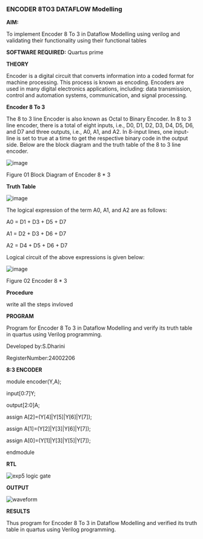 ### ENCODER 8TO3 DATAFLOW Modelling

**AIM:**

To implement  Encoder 8 To 3 in Dataflow Modelling using verilog and validating their functionality using their functional tables

**SOFTWARE REQUIRED:** Quartus prime

**THEORY**

 Encoder is a digital circuit that converts information into a coded format for machine processing. This process is known as encoding. Encoders are used in many digital electronics applications, including: data transmission, control and automation systems, communication, and signal processing.

**Encoder 8 To 3**

The 8 to 3 line Encoder is also known as Octal to Binary Encoder. In 8 to 3 line encoder, there is a total of eight inputs, i.e., D0, D1, D2, D3, D4, D5, D6, and D7 and three outputs, i.e., A0, A1, and A2. In 8-input lines, one input-line is set to true at a time to get the respective binary code in the output side. Below are the block diagram and the truth table of the 8 to 3 line encoder.

![image](https://github.com/naavaneetha/ENCODER8TO3DATAFLOW/assets/154305477/0bc242c1-eb9e-4c47-afe5-30428470efc3)

Figure 01  Block Diagram of Encoder 8 * 3

**Truth Table**

![image](https://github.com/naavaneetha/ENCODER8TO3DATAFLOW/assets/154305477/35496b14-ae6e-4cd1-9abd-d6736b576575)

The logical expression of the term A0, A1, and A2 are as follows:

A0 = D1 + D3 + D5 + D7

A1 = D2 + D3 + D6 + D7

A2 = D4 + D5 + D6 + D7

Logical circuit of the above expressions is given below:

![image](https://github.com/naavaneetha/ENCODER8TO3DATAFLOW/assets/154305477/95acaee6-c873-4c75-89eb-ef09fb158053)

Figure 02  Encoder 8 * 3

**Procedure**

 write all the steps invloved 

**PROGRAM**

 Program for Encoder 8 To 3 in Dataflow Modelling and verify its truth table in quartus using Verilog programming. 

Developed by:S.Dharini

RegisterNumber:24002206

**8:3 ENCODER**

module encoder(Y,A);

input[0:7]Y;

output[2:0]A;

assign A[2]=(Y[4]|Y[5]|Y[6]|Y[7]);

assign A[1]=(Y[2]|Y[3]|Y[6]|Y[7]);

assign A[0]=(Y[1]|Y[3]|Y[5]|Y[7]);

endmodule


**RTL**

![exp5 logic gate](https://github.com/user-attachments/assets/dd26461b-6711-4cf0-80fe-e672fb0c5fca)

**OUTPUT**

![waveform](https://github.com/user-attachments/assets/f61f7499-ffa0-4c0a-b6ab-f8fd9caa2e22)


**RESULTS**

Thus program for Encoder 8 To 3 in Dataflow Modelling and verified its truth table in quartus using Verilog programming.


